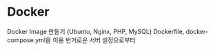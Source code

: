 # Docker
Docker Image 만들기 (Ubuntu, Nginx, PHP, MySQL)
Dockerfile, docker-compose.yml을 이용
번거로운 서버 설정으로부터 

